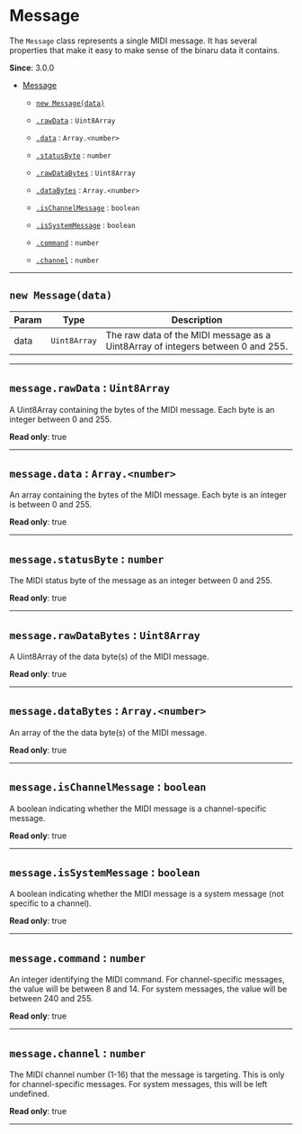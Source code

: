 <a name="Message"></a>

# Message
The `Message` class represents a single MIDI message. It has several properties that make it
easy to make sense of the binaru data it contains.

<!--**Kind**: global class  
-->
**Since**: 3.0.0  


* [Message](#Message)

    * [`new Message(data)`](#new_Message_new)

    * [`.rawData`](#Message+rawData) : <code>Uint8Array</code>

    * [`.data`](#Message+data) : <code>Array.&lt;number&gt;</code>

    * [`.statusByte`](#Message+statusByte) : <code>number</code>

    * [`.rawDataBytes`](#Message+rawDataBytes) : <code>Uint8Array</code>

    * [`.dataBytes`](#Message+dataBytes) : <code>Array.&lt;number&gt;</code>

    * [`.isChannelMessage`](#Message+isChannelMessage) : <code>boolean</code>

    * [`.isSystemMessage`](#Message+isSystemMessage) : <code>boolean</code>

    * [`.command`](#Message+command) : <code>number</code>

    * [`.channel`](#Message+channel) : <code>number</code>


* * *

<a name="new_Message_new"></a>

## `new Message(data)`
<!---->

| Param | Type | Description |
| --- | --- | --- |
| data | <code>Uint8Array</code> | The raw data of the MIDI message as a Uint8Array of integers between 0 and 255. |


* * *

<a name="Message+rawData"></a>

## `message.rawData` : <code>Uint8Array</code>
A Uint8Array containing the bytes of the MIDI message. Each byte is an integer between 0 and
255.

<!--**Kind**: instance property of [<code>Message</code>](#Message)  
-->
**Read only**: true  

* * *

<a name="Message+data"></a>

## `message.data` : <code>Array.&lt;number&gt;</code>
An array containing the bytes of the MIDI message. Each byte is an integer is between 0 and
255.

<!--**Kind**: instance property of [<code>Message</code>](#Message)  
-->
**Read only**: true  

* * *

<a name="Message+statusByte"></a>

## `message.statusByte` : <code>number</code>
The MIDI status byte of the message as an integer between 0 and 255.

<!--**Kind**: instance property of [<code>Message</code>](#Message)  
-->
**Read only**: true  

* * *

<a name="Message+rawDataBytes"></a>

## `message.rawDataBytes` : <code>Uint8Array</code>
A Uint8Array of the data byte(s) of the MIDI message.

<!--**Kind**: instance property of [<code>Message</code>](#Message)  
-->
**Read only**: true  

* * *

<a name="Message+dataBytes"></a>

## `message.dataBytes` : <code>Array.&lt;number&gt;</code>
An array of the the data byte(s) of the MIDI message.

<!--**Kind**: instance property of [<code>Message</code>](#Message)  
-->
**Read only**: true  

* * *

<a name="Message+isChannelMessage"></a>

## `message.isChannelMessage` : <code>boolean</code>
A boolean indicating whether the MIDI message is a channel-specific message.

<!--**Kind**: instance property of [<code>Message</code>](#Message)  
-->
**Read only**: true  

* * *

<a name="Message+isSystemMessage"></a>

## `message.isSystemMessage` : <code>boolean</code>
A boolean indicating whether the MIDI message is a system message (not specific to a
channel).

<!--**Kind**: instance property of [<code>Message</code>](#Message)  
-->
**Read only**: true  

* * *

<a name="Message+command"></a>

## `message.command` : <code>number</code>
An integer identifying the MIDI command. For channel-specific messages, the value will be
between 8 and 14. For system messages, the value will be between 240 and 255.

<!--**Kind**: instance property of [<code>Message</code>](#Message)  
-->
**Read only**: true  

* * *

<a name="Message+channel"></a>

## `message.channel` : <code>number</code>
The MIDI channel number (1-16) that the message is targeting. This is only for
channel-specific messages. For system messages, this will be left undefined.

<!--**Kind**: instance property of [<code>Message</code>](#Message)  
-->
**Read only**: true  

* * *

